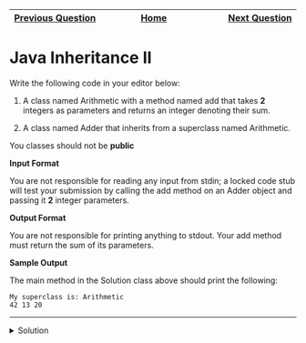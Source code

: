 | <img width=1000>[Previous Question](https://github.com/Kevin-Lago/java-hackerrank-solutions/tree/main/src/object_oriented_programming/java_inheritance_i)</img> | <img width=1000>[Home](https://github.com/Kevin-Lago/java-hackerrank-solutions)</img> | <img width=1000>[Next Question](https://github.com/Kevin-Lago/java-hackerrank-solutions/tree/main/src/object_oriented_programming/java_abstract_class)</img> |
|:---|:---:|---:|

# Java Inheritance II

Write the following code in your editor below:

1. A class named Arithmetic with a method named add that takes __2__ integers as parameters and returns an integer denoting their sum.

2. A class named Adder that inherits from a superclass named Arithmetic.

You classes should not be __public__

__Input Format__

You are not responsible for reading any input from stdin; a locked code stub will test your submission by calling the add method on an Adder object and passing it __2__ integer parameters.

__Output Format__

You are not responsible for printing anything to stdout. Your add method must return the sum of its parameters.

__Sample Output__

The main method in the Solution class above should print the following:

```
My superclass is: Arithmetic
42 13 20
```

---

<details><summary>Solution</summary>
    
```java
class Arithmetic {

    long add(int a, int b) {
        return a + b;
    }

}

class Adder extends Arithmetic { }
```
</details>